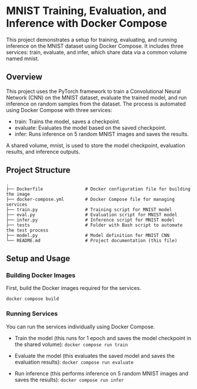# MNIST Training, Evaluation, and Inference with Docker Compose

This project demonstrates a setup for training, evaluating, and running inference on the MNIST dataset using Docker Compose. It includes three services: train, evaluate, and infer, which share data via a common volume named mnist.

## Overview
This project uses the PyTorch framework to train a Convolutional Neural Network (CNN) on the MNIST dataset, evaluate the trained model, and run inference on random samples from the dataset. The process is automated using Docker Compose with three services:

* train: Trains the model, saves a checkpoint.
* evaluate: Evaluates the model based on the saved checkpoint.
* infer: Runs inference on 5 random MNIST images and saves the results.

A shared volume, mnist, is used to store the model checkpoint, evaluation results, and inference outputs.

## Project Structure
```
.
├── Dockerfile                # Docker configuration file for building the image
├── docker-compose.yml        # Docker Compose file for managing services
├── train.py                  # Training script for MNIST model
├── eval.py                   # Evaluation script for MNIST model
├── infer.py                  # Inference script for MNIST model
├── tests                     # Folder with Bash script to automate the test process
├── model.py                  # Model definition for MNIST CNN
└── README.md                 # Project documentation (this file)
```

## Setup and Usage

### Building Docker Images
First, build the Docker images required for the services.

```docker compose build```

### Running Services

You can run the services individually using Docker Compose.

* Train the model (this runs for 1 epoch and saves the model checkpoint in the shared volume): ```docker compose run train```

* Evaluate the model (this evaluates the saved model and saves the evaluation results): ```docker compose run evaluate```

* Run inference (this performs inference on 5 random MNIST images and saves the results): ```docker compose run infer```